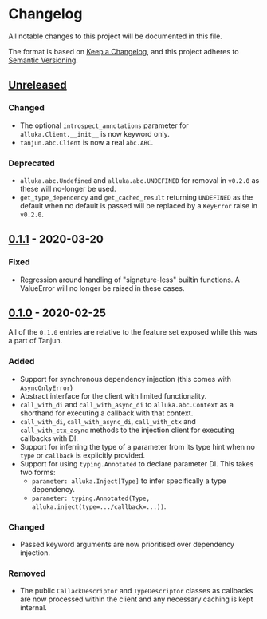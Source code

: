 # Changelog
All notable changes to this project will be documented in this file.

The format is based on [Keep a Changelog](https://keepachangelog.com/en/1.0.0/),
and this project adheres to [Semantic Versioning](https://semver.org/spec/v2.0.0.html).

## [Unreleased]
### Changed
- The optional `introspect_annotations` parameter for `alluka.Client.__init__`
  is now keyword only.
- `tanjun.abc.Client` is now a real `abc.ABC`.

### Deprecated
- `alluka.abc.Undefined` and `alluka.abc.UNDEFINED` for removal in `v0.2.0` as
   these will no-longer be used.
- `get_type_dependency` and `get_cached_result` returning `UNDEFINED` as the
  default when no default is passed will be replaced by a `KeyError` raise in
  `v0.2.0`.

## [0.1.1] - 2020-03-20
### Fixed
- Regression around handling of "signature-less" builtin functions.
  A ValueError will no longer be raised in these cases.

## [0.1.0] - 2020-02-25

All of the `0.1.0` entries are relative to the feature set exposed while this was a
part of Tanjun.

### Added
- Support for synchronous dependency injection (this comes with `AsyncOnlyError`)
- Abstract interface for the client with limited functionality.
- `call_with_di` and `call_with_async_di` to `alluka.abc.Context` as a shorthand for
  executing a callback with that context.
- `call_with_di`, `call_with_async_di`, `call_with_ctx` and `call_with_ctx_async`
  methods to the injection client for executing callbacks with DI.
- Support for inferring the type of a parameter from its type hint
  when no `type` or `callback` is explicitly provided.
- Support for using `typing.Annotated` to declare parameter DI. This takes two forms:
  * `parameter: alluka.Inject[Type]` to infer specifically a type dependency.
  * `parameter: typing.Annotated(Type, alluka.inject(type=.../callback=...))`.

### Changed
- Passed keyword arguments are now prioritised over dependency injection.

### Removed
- The public `CallackDescriptor` and `TypeDescriptor` classes as callbacks
  are now processed within the client and any necessary caching is kept internal.

[Unreleased]: https://github.com/FasterSpeeding/Alluka/compare/v0.1.1...HEAD
[0.1.1]: https://github.com/FasterSpeeding/Alluka/compare/v0.1.0...v0.1.1
[0.1.0]: https://github.com/FasterSpeeding/Alluka/compare/ed0567142b8e11f98408735495dbc4f771dc8643...v0.1.0
